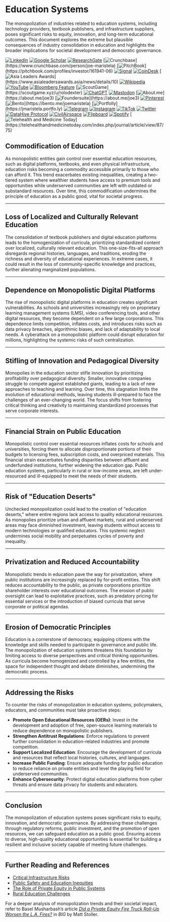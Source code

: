 # Education Systems

The monopolization of industries related to education systems, including technology providers, textbook publishers, and infrastructure suppliers, poses significant risks to equity, innovation, and long-term educational outcomes. This document explores the extreme but plausible consequences of industry consolidation in education and highlights the broader implications for societal development and democratic governance.

[![LinkedIn](https://img.shields.io/badge/LinkedIn-Profile-0077B5?style=flat-square\&logo=linkedin\&logoColor=white)](https://linkedin.com/in/rolodexter) [![Google Scholar](https://img.shields.io/badge/Google_Scholar-Profile-4285F4?style=flat-square\&logo=googlescholar\&logoColor=white)](https://scholar.google.com/citations?user=gHTHirEAAAAJ) [![ResearchGate](https://img.shields.io/badge/ResearchGate-Profile-00CCBB?style=flat-square\&logo=researchgate\&logoColor=white)](https://www.researchgate.net/profile/Joe-Maristela-2) [![Crunchbase](https://img.shields.io/badge/Crunchbase-Profile-0288D1?style=flat-square\&logo=data:image/svg+xml;base64,PHN...)](https://www.crunchbase.com/person/joe-maristela) [![PitchBook](https://img.shields.io/badge/PitchBook-Profile-003B6B?style=flat-square\&logo=data:image/svg+xml;base64,PHN...)](https://pitchbook.com/profiles/investor/161941-06) [![Signal](https://img.shields.io/badge/Signal-Profile-6E97F0?style=flat-square\&logo=signal\&logoColor=white)](https://signal.nfx.com/investors/joe-maristela) [![CoinDesk](https://img.shields.io/badge/CoinDesk-Contributor-F7931A?style=flat-square\&logo=news\&logoColor=white)](https://www.coindesk.com/author/joe-maristela) [![Asia Leaders Awards](https://img.shields.io/badge/Asia_Leaders_Awards-Feature-DA291C?style=flat-square\&logo=data:image/svg+xml;base64,PHN...)](https://www.asialeadersawards.asia/news/details/10) [![Wikipedia](https://img.shields.io/badge/Wikipedia-Profile-000000?style=flat-square\&logo=wikipedia\&logoColor=white)](https://en.wikipedia.org/wiki/File:Joe_Maristela_in_Paniqui_Tarlac_Tech_Seminar_2015.jpg) [![YouTube](https://img.shields.io/badge/YouTube-Channel-FF0000?style=flat-square\&logo=youtube\&logoColor=white)](https://www.youtube.com/@rolodexter) [![Bloomberg Feature](https://img.shields.io/badge/Bloomberg-Feature-5E5E5E?style=flat-square\&logo=youtube\&logoColor=white)](https://www.youtube.com/watch?v=Ep8Mo0kRjaY) [![ScoutGame](https://img.shields.io/badge/ScoutGame-Profile-8A2BE2?style=flat-square\&logo=data:image/svg+xml;base64,PHN...)](https://scoutgame.xyz/u/rolodexter) [![ChatGPT](https://img.shields.io/badge/ChatGPT-Resume_and_Biodata-00A67E?style=flat-square\&logo=chatgpt\&logoColor=white)](https://chatgpt.com/g/g-675caa5a54e88191bd807764592df744-joe-s-resume-and-application-data) [![Mastodon](https://img.shields.io/badge/Mastodon-Profile-6364FF?style=flat-square\&logo=mastodon\&logoColor=white)](https://mastodon.social/@JoeMaristela) [![About.me](https://img.shields.io/badge/About.me-Profile-000000?style=flat-square\&logo=data:image/svg+xml;base64,PHN...)](https://about.me/joe3) [![Foundersuite](https://img.shields.io/badge/Foundersuite-Profile-0056D2?style=flat-square\&logo=data:image/svg+xml;base64,PHN...)](https://about.me/joe3) [![Pinterest](https://img.shields.io/badge/Pinterest-@rolodexter-BD081C?style=flat-square\&logo=pinterest\&logoColor=white)](https://nl.pinterest.com/rolodexter/) [![Bento](https://img.shields.io/badge/Bento-Profile-F7931A?style=flat-square\&logo=data:image/svg+xml;base64,PHN...)](https://bento.me/joemaristela) [![Portfolly](https://img.shields.io/badge/Portfolly-Profile-F7931A?style=flat-square\&logo=data:image/svg+xml;base64,PHN...)](https://jmaristela.portfo.ly) [![Telegram](https://img.shields.io/badge/Telegram-Contact-2CA5E0?style=flat-square\&logo=telegram\&logoColor=white)](https://t.me/joemaristela) [![Instagram](https://img.shields.io/badge/Instagram-@joemaristela3-E4405F?style=flat-square\&logo=instagram\&logoColor=white)](https://www.instagram.com/joemaristela3/) [![TikTok](https://img.shields.io/badge/TikTok-@rolodexter-000000?style=flat-square\&logo=tiktok\&logoColor=white)](https://www.tiktok.com/@rolodexter) [![Twitter](https://img.shields.io/badge/Twitter-Profile-1DA1F2?style=flat-square\&logo=twitter\&logoColor=white)](https://twitter.com/joemaristela) [![DataHive Protocol](https://img.shields.io/badge/DataHive-Protocol-005F73?style=flat-square\&logo=github\&logoColor=white)](https://github.com/rolodexter/DataHive-Protocol) [![CivilAirspace](https://img.shields.io/badge/CivilAirspace-Project-023047?style=flat-square\&logo=github\&logoColor=white)](https://github.com/rolodexter/CivilAirspace) [![Flipboard](https://img.shields.io/badge/Flipboard-Magazine-E83151?style=flat-square\&logo=flipboard\&logoColor=white)](https://flipboard.com/@rolodexter/rolodexter-jergu04fz) [![Spotify](https://img.shields.io/badge/Spotify-Listen-1DB954?style=flat-square\&logo=spotify\&logoColor=white)](https://open.spotify.com/show/11s0wEdbc8k3caT6xur57a) [![Telehealth and Medicine Today](https://img.shields.io/badge/Telehealth-Article-0077B5?style=flat-square\&logo=data:image/svg+xml;base64,PHN...)](https://telehealthandmedicinetoday.com/index.php/journal/article/view/87/75)

## Commodification of Education

As monopolistic entities gain control over essential education resources, such as digital platforms, textbooks, and even physical infrastructure, education risks becoming a commodity accessible primarily to those who can afford it. This trend exacerbates existing inequalities, creating a two-tiered system where wealthier students have access to premium tools and opportunities while underserved communities are left with outdated or substandard resources. Over time, this commodification undermines the principle of education as a public good, vital for societal progress.

***

## Loss of Localized and Culturally Relevant Education

The consolidation of textbook publishers and digital education platforms leads to the homogenization of curricula, prioritizing standardized content over localized, culturally relevant education. This one-size-fits-all approach disregards regional histories, languages, and traditions, eroding the richness and diversity of educational experiences. In extreme cases, it could result in the loss of community-specific knowledge and practices, further alienating marginalized populations.

***

## Dependence on Monopolistic Digital Platforms

The rise of monopolistic digital platforms in education creates significant vulnerabilities. As schools and universities increasingly rely on proprietary learning management systems (LMS), video conferencing tools, and other digital resources, they become dependent on a few large corporations. This dependence limits competition, inflates costs, and introduces risks such as data privacy breaches, algorithmic biases, and lack of adaptability to local needs. A cyberattack on a monopolistic platform could disrupt education for millions, highlighting the systemic risks of such centralization.

***

## Stifling of Innovation and Pedagogical Diversity

Monopolies in the education sector stifle innovation by prioritizing profitability over pedagogical diversity. Smaller, innovative companies struggle to compete against established giants, leading to a lack of new approaches to teaching and learning. Over time, this stagnation limits the evolution of educational methods, leaving students ill-prepared to face the challenges of an ever-changing world. The focus shifts from fostering critical thinking and creativity to maintaining standardized processes that serve corporate interests.

***

## Financial Strain on Public Education

Monopolistic control over essential resources inflates costs for schools and universities, forcing them to allocate disproportionate portions of their budgets to licensing fees, subscription costs, and overpriced materials. This financial strain exacerbates funding disparities between affluent and underfunded institutions, further widening the education gap. Public education systems, particularly in rural or low-income areas, are left under-resourced and ill-equipped to meet the needs of their students.

***

## Risk of "Education Deserts"

Unchecked monopolization could lead to the creation of "education deserts," where entire regions lack access to quality educational resources. As monopolies prioritize urban and affluent markets, rural and underserved areas may face diminished investment, leaving students without access to modern technologies or qualified educators. This systemic neglect undermines social mobility and perpetuates cycles of poverty and inequality.

***

## Privatization and Reduced Accountability

Monopolistic trends in education pave the way for privatization, where public institutions are increasingly replaced by for-profit entities. This shift reduces accountability to the public, as private corporations prioritize shareholder interests over educational outcomes. The erosion of public oversight can lead to exploitative practices, such as predatory pricing for essential services or the introduction of biased curricula that serve corporate or political agendas.

***

## Erosion of Democratic Principles

Education is a cornerstone of democracy, equipping citizens with the knowledge and skills needed to participate in governance and public life. The monopolization of education systems threatens this foundation by limiting access to diverse perspectives and critical thinking opportunities. As curricula become homogenized and controlled by a few entities, the space for independent thought and debate diminishes, undermining the democratic process.

***

## Addressing the Risks

To counter the risks of monopolization in education systems, policymakers, educators, and communities must take proactive steps:

* **Promote Open Educational Resources (OERs)**: Invest in the development and adoption of free, open-source learning materials to reduce dependence on monopolistic publishers.
* **Strengthen Antitrust Regulations**: Enforce regulations to prevent further consolidation in education-related industries and promote competition.
* **Support Localized Education**: Encourage the development of curricula and resources that reflect local histories, cultures, and languages.
* **Increase Public Funding**: Ensure adequate funding for public education to reduce reliance on private entities and level the playing field for underserved communities.
* **Enhance Cybersecurity**: Protect digital education platforms from cyber threats and ensure data privacy for students and educators.

***

## Conclusion

The monopolization of education systems poses significant risks to equity, innovation, and democratic governance. By addressing these challenges through regulatory reforms, public investment, and the promotion of open resources, we can safeguard education as a public good. Ensuring access to diverse, high-quality educational opportunities is essential for building a resilient and inclusive society capable of meeting future challenges.

***

## Further Reading and References

* [Critical Infrastructure Risks](critical_infrastructure.md)
* [Public Safety and Education Inequities](public_safety.md)
* [The Role of Private Equity in Public Systems](broken-reference)
* [Rural Education Challenges](rural_communities.md)

For a deeper analysis of monopolization trends and their societal impact, refer to Basel Musharbash’s article [_Did a Private Equity Fire Truck Roll-Up Worsen the L.A. Fires?_](https://www.thebignewsletter.com/p/did-a-private-equity-fire-truck-roll?utm_source=post-email-title\&publication_id=11524\&post_id=155466046\&utm_campaign=email-post-title\&isFreemail=true\&r=4a32tl\&triedRedirect=true\&utm_medium=email) in _BIG_ by Matt Stoller.

